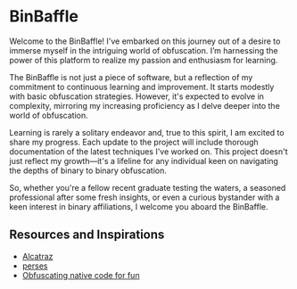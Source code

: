 # BinBaffle

Welcome to the BinBaffle! 
I've embarked on this journey out of a desire to immerse myself in the intriguing world of obfuscation. I’m harnessing the power of this platform to realize my passion and enthusiasm for learning.

The BinBaffle is not just a piece of software, but a reflection of my commitment to continuous learning and improvement. It starts modestly with basic obfuscation strategies. However, it's expected to evolve in complexity, mirroring my increasing proficiency as I delve deeper into the world of obfuscation.

Learning is rarely a solitary endeavor and, true to this spirit, I am excited to share my progress. Each update to the project will include thorough documentation of the latest techniques I've worked on. This project doesn't just reflect my growth—it's a lifeline for any individual keen on navigating the depths of binary to binary obfuscation.

So, whether you're a fellow recent graduate testing the waters, a seasoned professional after some fresh insights, or even a curious bystander with a keen interest in binary affiliations, I welcome you aboard the BinBaffle.

## Resources and Inspirations

- [Alcatraz](https://github.com/weak1337/Alcatraz)
- [perses](https://github.com/mike1k/perses)
- [Obfuscating native code for fun](https://blog.es3n1n.eu/posts/obfuscator-pt-1/)

